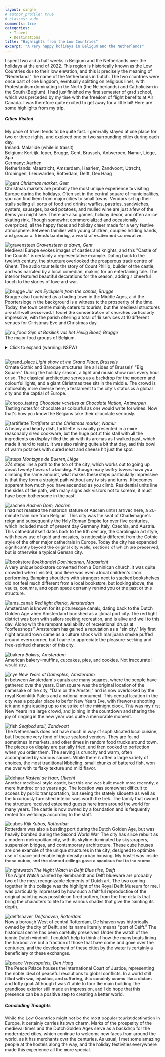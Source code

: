 ```yaml
---
layout: single
# author_profile: true
# classes: wide
comments: true
categories:
  - Travel
  - Destinations
title: "Highlights from the Low Countries"
excerpt: "A very happy holidays in Beligum and the Netherlands"
---
```


I spent two and a half weeks in Belgium and the Netherlands over the holidays at the end of 2022. This region is historically known as the Low Countries due to their low elevation, and this is precisely the meaning of "Nederland," the name of the Netherlands in Dutch. The two countries were once part of one kingdom, eventually splitting on religious lines, with Protestantism dominating in the North (the Netherlands) and Catholicism in the South (Belgium). I had just finished my first semester of grad school, which was preceded by my time with the freedom of flight benefits at Air Canada. I was therefore quite excited to get away for a little bit! Here are some highlights from my trip.

##### Cities Visited
My pace of travel tends to be quite fast. I generally stayed at one place for two or three nights, and explored one or two surrounding cities during each day.  
Ireland: Malahide (while in transit)  
Belgium: Kortrijk, Ieper, Brugge, Gent, Brussels, Antwerpen, Namur, Liège, Spa  
Germany: Aachen  
Netherlands: Maastricht, Amsterdam, Haarlem, Zandvoort, Utrecht, Groningen, Leeuwarden, Rotterdam, Delft, Den Haag


![gent](/images/BENL_trip/IMG_1442.jpeg)
*Christmas market, Gent*  
Christmas markets are probably the most unique experience to visiting Europe during the holidays. Often set in the central square of municipalities, you can find them from major cities to small towns. Vendors set up their stalls selling all sorts of food and drinks: waffles, pastries, sandwiches, oysters, sausages, baked potatoes, and mulled wine are just a few of the items you might see. There are also games, holiday decor, and often an ice skating rink. Though somewhat commercialized and occasionally overpriced, all the happy faces and holiday cheer made for a very festive atmosphere. Between families with young children, couples holding hands, and groups of friends bantering, a world of excitement comes alive. 

![gravensteen](/images/BENL_trip/IMG_1453.jpeg)
*Gravensteen at dawn, Gent*  
Medieval Europe evokes images of castles and knights, and this "Castle of the Counts" is certainly a representative example. Dating back to the twelvth century, the structure overlooked the prosperous trade centre of Ghent. The audio tour tells the story of Count Phillip, builder of the castle, and was narrated by a local comedian, making for an entertaining tale. The interior featured beautiful decorations for the season, adding a cheerful touch to the stories of love and war.

![brugge](/images/BENL_trip/IMG_1498.jpeg)
*Jan van Eyckplein from the canals, Brugge*  
Brugge also flourished as a trading town in the Middle Ages, and the Poortersloge in the background is a witness to the prosperity of the time. Today, the town centre mainly caters to tourists,  but the medieval structures are still well preserved. I found the concentration of churches particularly impressive, with the parish offering a total of 16 services at 10 different venues for Christmas Eve and Christmas day. 

![no_food](/images/BENL_trip/IMG_1483.jpeg)
*Sign at Basiliek van het Heilig Bloed, Brugge*  
The major food groups of Belgium.

<details>
<summary>Click to expand (warning: NSFW) </summary>
<br>

<img src="/images/BENL_trip/IMG_1530.jpeg" alt="nsfw_chocolate">

<i>Self-explanatory, Brugge</i>
</details>
<br>
   
  
![grand_place](/images/BENL_trip/IMG_1578.jpeg)
*Light show at the Grand Place, Brussels*  
Ornate Gothic and Baroque structures line all sides of Brussels' "Big Square." During the holiday season, a light and music show runs every hour or so. The classical architecture serves as a backdrop for the modern and colourful lights, and a giant Christmas tree sits in the middle. The crowd is noticeably more diverse here, a testament to the city's status as a global city and the captial of Europe.

![choco_tasting](/images/BENL_trip/IMG_1606.jpeg)
*Chocolate varieties at Chocolate Nation, Antwerpen*  
Tasting notes for chocolate as colourful as one would write for wines. Now that's how you know the Belgians take their chocolate seriously.

![tartiflette](/images/BENL_trip/IMG_1704.jpeg)
*Tartiflette at the Christmas market, Namur*  
A heavy and hearty dish, tartiflette is usually presented in a more reasonably sized cookware, but the huge pot at this stall with all the ingredients on display filled the air with its aromas as I walked past, which made it hard to resist. It was also raining quite a bit that day, and this bowl of warm potatoes with cured meat and cheese hit just the spot. 

![steps](/images/BENL_trip/IMG_1722.jpeg)
*Montagne de Bueren, Liège*  
374 steps line a path to the top of the city, which works out to going up about twenty floors of a building. Although many belfry towers have you climbing the same amount, what makes these steps particularly impressive is that they form a straight path without any twists and turns. It becomes apparent how much you have ascended as you climb. Residential units line the sides of the path, with many signs ask visitors not to scream; it must have been bothersome in the past! 

![aachen](/images/BENL_trip/IMG_1745.jpeg)
*Aachen Dom, Aachen*  
I had not realized the historical stature of Aachen until I arrived here, a 20-minute train ride from Belgium. This city was the seat of Charlemagne's reign and subsequently the Holy Roman Empire for over five centuries, which included much of present day Germany, Italy, Czechia, and Austria. This cathedral itself dates back to the 9th century, the Carolingian art style, with heavy use of gold and mosaics, is noticeably different from the Gothic style of the other major cathedrals in Europe. Today the city has expanded significantly beyond the original city walls, sections of which are preserved, but is otherwise a typical German city. 

![bookstore](/images/BENL_trip/IMG_1819.JPEG)
*Boekhandel Dominicanen, Maastricht*  
A very unique bookstore converted from a Dominican church. It was quite crowded when I visited, and there was even a local children's choir performing. Bumping shoulders with strangers next to stacked bookshelves did not feel much different from a local bookstore, but looking above, the vaults, columns, and open space certainly remind you of the past of this structure.

![ams_canals](/images/BENL_trip/IMG_1835.JPEG)
*Red light district, Amsterdam*  
Amsterdam is known for its picturesque canals, dating back to the Dutch Golden Age when Amsterdam flourished as a global port city. The red light district was born with sailors seeking recreation, and is alive and well to this day. Along with the rampant availability of recreational drugs at "coffeeshops," Amsterdam has gained a reputation as a "sin city." My first night around town came as a culture shock with marijuana smoke puffed around every corner, but I came to appreciate the pleasure-seeking and free-spirited character of this city. 

![bakery](/images/BENL_trip/IMG_1872.JPEG)
*Bakery, Amsterdam*  
American bakery=muffins, cupcakes, pies, and cookies. Not inaccurate I would say.

![nye](/images/BENL_trip/IMG_1951.JPEG)
*New Years at Damsplein, Amsterdam*  
In between Amsterdam's canals are many squares, where the people have gathered over the years. Dam square was the original location of the namesake of the city, "Dam on the Amstel," and is now overlooked by the royal Koninklijk Paleis and a national monument. This central location in the city was a popular place to be for New Years Eve, with fireworks shooting left and right leading up to the strike of the midnight clock. This was my first New Years in a large crowd, and joining in the countdown and sharing the joy of ringing in the new year was quite a memorable moment.

![fish](/images/BENL_trip/IMG_1977.JPEG)
*Seafood stall, Zandvoort*  
The Netherlands does not have much in way of sophisticated local cuisine, but I became very fond of these seafood vendors. They are found sometimes in markets, and other times in random food trucks around town. The pieces on display are partially fried, and then cooked to perfection when you order them. The serving is crunchy and warm, often accompanied by various sauces. While there is often a large variety of choices, the most traditional kibbeling, small chunks of battered fish, won me over with its flaky texture and mild flavor.

![dehaar](/images/BENL_trip/IMG_2014.JPEG)
*Kasteel de Haar, Utrecht*  
Another medieval-style castle, but this one was built much more recently, a mere hundred or so years ago. The location was somewhat difficult to access by public transportation, but seeing the stately silouette as well as the luxuriously furnished interior was worth the trek. The family that owned the structure received esteemed guests here from around the world for many years. The castle is now owned by a foundation and is frequently rented for weddings according to the staff.

![cubes](/images/BENL_trip/IMG_2104.JPEG)
*Kijk Kubus, Rotterdam*  
Rotterdam was also a bustling port during the Dutch Golden Age, but was heavily bombed during the Second World War. The city has since rebuilt as a modern metropolitan city, with its skyline dominated by skyscrapers, suspension bridges, and contemporary architecture. These cube houses are one example of the unique structures in the city, designed to optimize use of space and enable high-density urban housing. My hostel was inside these cubes, and the slanted ceilings gave a spacious feel to the rooms.

![nightwatch](/images/BENL_trip/IMG_2123.JPEG)
*The Night Watch in Delft Blue tiles, Delft*  
*The Night Watch* painted by Rembrandt and Delft blueware are probably two of the most recognizable elements of Dutch art. The two coming together in this collage was the highlight of the Royal Delft Museum for me. I was particularly impressed by how such a faithful reproduction of the original painting was possible on fired pottery, from the fine details that bring the characters to life to the various shades that give the painting its depth.

![delftshaven](/images/BENL_trip/IMG_2151.JPEG)
*Delfshaven, Rotterdam*  
Now a borough West of central Rotterdam, Delfshaven was historically owned by the city of Delft, and its name literally means "port of Delft." The historical centre has been carefully preserved. Under the watch of the iconic Dutch windmill, I couldn't help to think of how the many boats lining the harbour are but a fraction of those that have come and gone over the centuries, and the development of these cities by the water is certainly a beneficiary of these exchanges. 

![peace](/images/BENL_trip/IMG_2174.JPEG)
*Vredespaleis, Den Haag*  
The Peace Palace houses the International Court of Justice, representing the noble ideal of peaceful resolutions to global conflicts. In a world still filled with war, injustice, and suffering, this certainly seems like a distant and lofty goal. Although I wasn't able to tour the main building, the grandiose exterior still made an impression, and I do hope that this presence can be a positive step to creating a better world.

##### Concluding Thoughts
While the Low Countries might not be the most popular tourist destination in Europe, it certainly carries its own charm. Marks of the prosperity of the medieval times and the Dutch Golden Ages serve as a backdrop for the modernized cities, which continue to welcome new faces from around the world, as it has merchants over the centuries. As usual, I met some amazing people at the hostels along the way, and the holiday festivities everywhere made this experience all the more special. 
